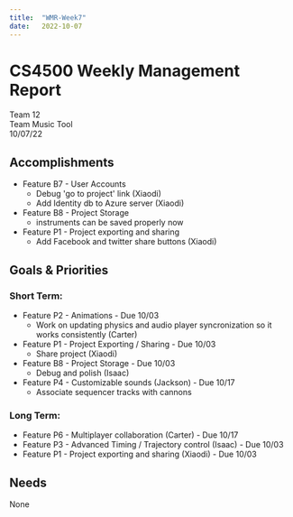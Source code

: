 ```yaml
---
title:  "WMR-Week7"
date:   2022-10-07
---
```

# CS4500 Weekly Management Report

Team 12 \
Team Music Tool \
10/07/22

## Accomplishments

- Feature B7 - User Accounts
  - Debug 'go to project' link (Xiaodi)
  - Add Identity db to Azure server (Xiaodi)
- Feature B8 - Project Storage
  - instruments can be saved properly now
- Feature P1 - Project exporting and sharing
  - Add Facebook and twitter share buttons (Xiaodi)

## Goals & Priorities

### Short Term:
- Feature P2 - Animations - Due 10/03
  - Work on updating physics and audio player syncronization so it works consistently (Carter)
- Feature P1 - Project Exporting / Sharing - Due 10/03
  - Share project (Xiaodi)
- Feature B8 - Project Storage - Due 10/03
  - Debug and polish (Isaac)
- Feature P4 - Customizable sounds (Jackson) - Due 10/17
  - Associate sequencer tracks with cannons

### Long Term:
  - Feature P6 - Multiplayer collaboration (Carter) - Due 10/17
  - Feature P3 - Advanced Timing / Trajectory control (Isaac) - Due 10/03
  - Feature P1 - Project exporting and sharing (Xiaodi) - Due 10/03

## Needs

None
